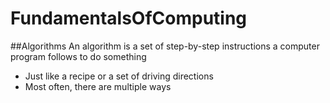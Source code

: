 # FundamentalsOfComputing


##Algorithms
An algorithm is a set of step-by-step instructions a computer program follows to do something

* Just like a recipe or a set of driving directions
* Most often, there are multiple ways